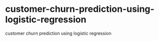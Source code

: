 # customer-churn-prediction-using-logistic-regression
customer churn prediction using logistic regression
